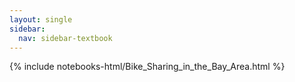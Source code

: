 ```yaml
---
layout: single
sidebar:
  nav: sidebar-textbook
---
```


{% include notebooks-html/Bike_Sharing_in_the_Bay_Area.html %}
